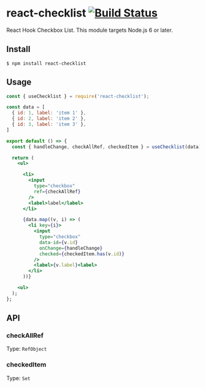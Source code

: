 # react-checklist [![Build Status](https://travis-ci.org/gtgalone/react-checklist.svg?branch=master)](https://travis-ci.org/gtgalone/react-checklist)

React Hook Checkbox List. This module targets Node.js 6 or later.

## Install

```
$ npm install react-checklist
```

## Usage

```jsx
const { useChecklist } = require('react-checklist');

const data = [
  { id: 1, label: 'item 1' },
  { id: 2, label: 'item 2' },
  { id: 3, label: 'item 3' },
]

export default () => {
  const { handleChange, checkAllRef, checkedItem } = useChecklist(data);

  return (
    <ul>

      <li>
        <input
          type="checkbox"
          ref={checkAllRef}
        />
        <label>label</label>
      </li>

      {data.map((v, i) => (
        <li key={i}>
          <input
            type="checkbox"
            data-id={v.id}
            onChange={handleChange}
            checked={checkedItem.has(v.id)}
          />
          <label>{v.label}<label>
        </li>
      ))}

    <ul>
  );
};
```


## API

### checkAllRef

Type: `RefObject`

### checkedItem

Type: `Set`
